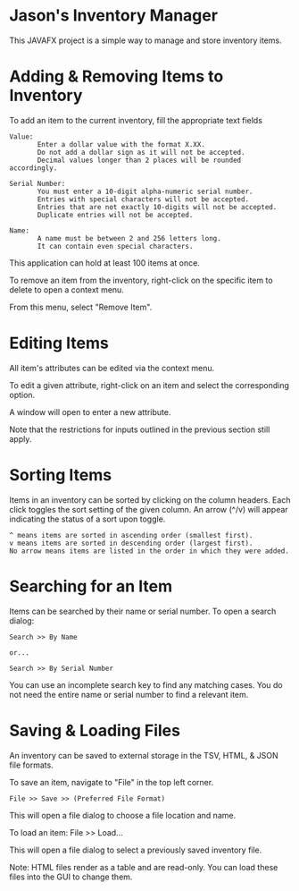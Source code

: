 # Jason's Inventory Manager
This JAVAFX project is a simple way to manage and store inventory items.
# Adding & Removing Items to Inventory
To add an item to the current inventory, fill the appropriate text fields

    Value: 
           Enter a dollar value with the format X.XX.
           Do not add a dollar sign as it will not be accepted.
           Decimal values longer than 2 places will be rounded accordingly.

    Serial Number: 
           You must enter a 10-digit alpha-numeric serial number.
           Entries with special characters will not be accepted.
           Entries that are not exactly 10-digits will not be accepted.
           Duplicate entries will not be accepted.

    Name: 
           A name must be between 2 and 256 letters long. 
           It can contain even special characters.

This application can hold at least 100 items at once.

To remove an item from the inventory,
right-click on the specific item to delete to open a context menu.

From this menu, select "Remove Item".

# Editing Items
All item's attributes can be edited via the context menu. 

To edit a given attribute, right-click on an item and select the corresponding option.

A window will open to enter a new attribute.

Note that the restrictions for inputs outlined in the previous section still apply.

# Sorting Items
Items in an inventory can be sorted by clicking on the column headers.
Each click toggles the sort setting of the given column. 
An arrow (^/v) will appear indicating the status of a sort upon toggle.

    ^ means items are sorted in ascending order (smallest first).
    v means items are sorted in descending order (largest first).
    No arrow means items are listed in the order in which they were added.

# Searching for an Item
Items can be searched by their name or serial number.
To open a search dialog: 

    Search >> By Name

    or...

    Search >> By Serial Number

You can use an incomplete search key to find any matching cases.
You do not need the entire name or serial number to find a relevant item.

# Saving & Loading Files
An inventory can be saved to external storage in the TSV, HTML, & JSON file formats.

To save an item, navigate to "File" in the top left corner. 

    File >> Save >> (Preferred File Format)

This will open a file dialog to choose a file location and name.

To load an item: File >> Load...

This will open a file dialog to select a previously saved inventory file.

Note: HTML files render as a table and are read-only. 
You can load these files into the GUI to change them.



